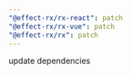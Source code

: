 ```yaml
---
"@effect-rx/rx-react": patch
"@effect-rx/rx-vue": patch
"@effect-rx/rx": patch
---
```


update dependencies
